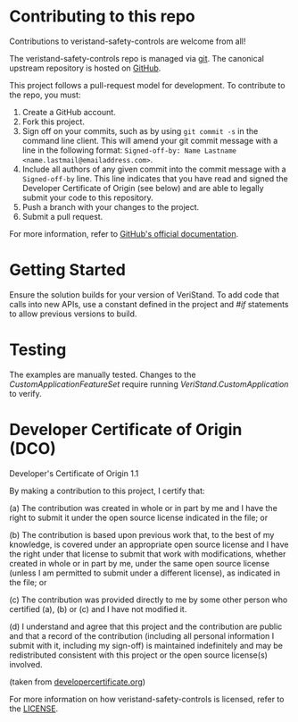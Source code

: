 # Contributing to this repo

Contributions to veristand-safety-controls are welcome from all!

The veristand-safety-controls repo is managed via [git](https://git-scm.com). The canonical upstream
repository is hosted on [GitHub](https://github.com/sudilav/veristand-safety-controls/).

This project follows a pull-request model for development. To contribute to the repo, you must:
1. Create a GitHub account.
1. Fork this project.
1. Sign off on your commits, such as by using `git commit -s` in the command line client. This will amend your git commit message with a line in the following format: `Signed-off-by: Name Lastname <name.lastmail@emailaddress.com>`.
1. Include all authors of any given commit into the commit message with a `Signed-off-by` line. This line indicates that you have read and signed the Developer Certificate of Origin (see below) and are able to legally submit your code to this repository.
1. Push a branch with your changes to the project.
1. Submit a pull request.

For more information, refer to [GitHub's official documentation](https://help.github.com/articles/using-pull-requests/).

# Getting Started

Ensure the solution builds for your version of VeriStand. To add code that calls into new APIs, use a constant defined in the project and *#if* statements to allow previous versions to build.

# Testing

The examples are manually tested. Changes to the *CustomApplicationFeatureSet* require running *VeriStand.CustomApplication* to verify.

# Developer Certificate of Origin (DCO)

   Developer's Certificate of Origin 1.1

   By making a contribution to this project, I certify that:

   (a) The contribution was created in whole or in part by me and I
       have the right to submit it under the open source license
       indicated in the file; or

   (b) The contribution is based upon previous work that, to the best
       of my knowledge, is covered under an appropriate open source
       license and I have the right under that license to submit that
       work with modifications, whether created in whole or in part
       by me, under the same open source license (unless I am
       permitted to submit under a different license), as indicated
       in the file; or

   (c) The contribution was provided directly to me by some other
       person who certified (a), (b) or (c) and I have not modified
       it.

   (d) I understand and agree that this project and the contribution
       are public and that a record of the contribution (including all
       personal information I submit with it, including my sign-off) is
       maintained indefinitely and may be redistributed consistent with
       this project or the open source license(s) involved.

(taken from [developercertificate.org](https://developercertificate.org/))

For more information on how veristand-safety-controls is licensed, refer to the [LICENSE](https://github.com/sudilav/veristand-safety-controls/blob/master/LICENSE).
